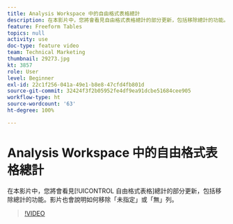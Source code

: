 ```yaml
---
title: Analysis Workspace 中的自由格式表格總計
description: 在本影片中，您將會看見自由格式表格總計的部分更新，包括移除總計的功能。
feature: Freeform Tables
topics: null
activity: use
doc-type: feature video
team: Technical Marketing
thumbnail: 29273.jpg
kt: 3857
role: User
level: Beginner
exl-id: 22c1f256-041a-49e1-b8e8-47cfd4fb801d
source-git-commit: 32424f3f2b05952fe4df9ea91dcbe51684cee905
workflow-type: ht
source-wordcount: '63'
ht-degree: 100%

---
```


# Analysis Workspace 中的自由格式表格總計

在本影片中，您將會看見[!UICONTROL 自由格式表格]總計的部分更新，包括移除總計的功能。影片也會說明如何移除「未指定」或「無」列。

>[!VIDEO](https://video.tv.adobe.com/v/29273/?quality=12)

